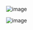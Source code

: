 ![image](https://user-images.githubusercontent.com/83538851/184616226-01e172af-8230-413a-aa10-a214c0344d48.png)

![image](https://user-images.githubusercontent.com/83538851/184619635-46c529f4-831c-4b5e-88f0-cc3cb8e3e303.png)
